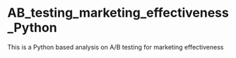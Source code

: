 # AB_testing_marketing_effectiveness_Python
This is a Python based analysis on A/B testing for marketing effectiveness
